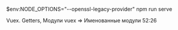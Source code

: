 

$env:NODE_OPTIONS="--openssl-legacy-provider"
npm run serve

Vuex. Getters, Модули vuex
=> Именованные модули 52:26